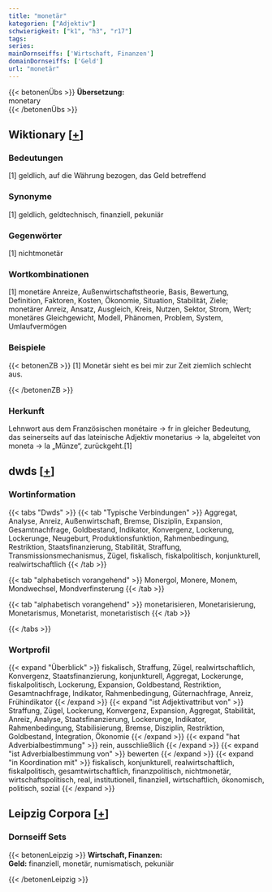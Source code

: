 ```yaml
---
title: "monetär"
kategorien: ["Adjektiv"]
schwierigkeit: ["k1", "h3", "r17"]
tags:
series:
mainDornseiffs: ['Wirtschaft, Finanzen']
domainDornseiffs: ['Geld']
url: "monetär"
---
```


{{< betonenÜbs >}}
**Übersetzung:**  
monetary  
{{< /betonenÜbs >}}

## Wiktionary [[+](https://de.wiktionary.org/wiki/monetär)]

### Bedeutungen
[1] geldlich, auf die Währung bezogen, das Geld betreffend  

### Synonyme
[1] geldlich, geldtechnisch, finanziell, pekuniär  

### Gegenwörter
[1] nichtmonetär  

### Wortkombinationen
[1] monetäre Anreize, Außenwirtschaftstheorie, Basis, Bewertung, Definition, Faktoren, Kosten, Ökonomie, Situation, Stabilität, Ziele; monetärer Anreiz, Ansatz, Ausgleich, Kreis, Nutzen, Sektor, Strom, Wert; monetäres Gleichgewicht, Modell, Phänomen, Problem, System, Umlaufvermögen  

### Beispiele
{{< betonenZB >}}
[1] Monetär sieht es bei mir zur Zeit ziemlich schlecht aus.  

{{< /betonenZB >}}
### Herkunft
Lehnwort aus dem Französischen monétaire → fr in gleicher Bedeutung, das seinerseits auf das lateinische Adjektiv monetarius → la, abgeleitet von moneta → la „Münze“, zurückgeht.[1]  



## dwds [[+](https://www.dwds.de/wb/monetär)]

### Wortinformation
{{< tabs "Dwds" >}}
{{< tab "Typische Verbindungen" >}}
Aggregat, Analyse, Anreiz, Außenwirtschaft, Bremse, Disziplin, Expansion, Gesamtnachfrage, Goldbestand, Indikator, Konvergenz, Lockerung, Lockerunge, Neugeburt, Produktionsfunktion, Rahmenbedingung, Restriktion, Staatsfinanzierung, Stabilität, Straffung, Transmissionsmechanismus, Zügel, fiskalisch, fiskalpolitisch, konjunkturell, realwirtschaftlich
{{< /tab >}}

{{< tab "alphabetisch vorangehend" >}}
Monergol, Monere, Monem, Mondwechsel, Mondverfinsterung
{{< /tab >}}

{{< tab "alphabetisch vorangehend" >}}
monetarisieren, Monetarisierung, Monetarismus, Monetarist, monetaristisch
{{< /tab >}}

{{< /tabs >}}

### Wortprofil
{{< expand "Überblick" >}} fiskalisch, Straffung, Zügel, realwirtschaftlich, Konvergenz, Staatsfinanzierung, konjunkturell, Aggregat, Lockerunge, fiskalpolitisch, Lockerung, Expansion, Goldbestand, Restriktion, Gesamtnachfrage, Indikator, Rahmenbedingung, Güternachfrage, Anreiz, Frühindikator {{< /expand >}}
{{< expand "ist Adjektivattribut von" >}} Straffung, Zügel, Lockerung, Konvergenz, Expansion, Aggregat, Stabilität, Anreiz, Analyse, Staatsfinanzierung, Lockerunge, Indikator, Rahmenbedingung, Stabilisierung, Bremse, Disziplin, Restriktion, Goldbestand, Integration, Ökonomie {{< /expand >}}
{{< expand "hat Adverbialbestimmung" >}} rein, ausschließlich {{< /expand >}}
{{< expand "ist Adverbialbestimmung von" >}} bewerten {{< /expand >}}
{{< expand "in Koordination mit" >}} fiskalisch, konjunkturell, realwirtschaftlich, fiskalpolitisch, gesamtwirtschaftlich, finanzpolitisch, nichtmonetär, wirtschaftspolitisch, real, institutionell, finanziell, wirtschaftlich, ökonomisch, politisch, sozial {{< /expand >}}

## Leipzig Corpora [[+](https://corpora.uni-leipzig.de/en/res?word=monetär&corpusId=deu_newscrawl-public_2018)]

### Dornseiff Sets
{{< betonenLeipzig >}}
**Wirtschaft, Finanzen:**  
**Geld:** finanziell, monetär, numismatisch, pekuniär  

{{< /betonenLeipzig >}}
